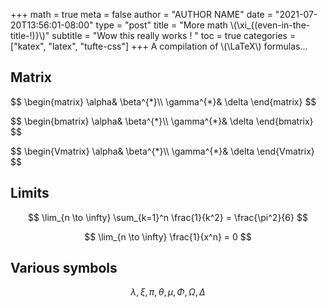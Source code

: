 +++
math = true 
meta = false
author = "AUTHOR NAME"
date = "2021-07-20T13:56:01-08:00"
type = "post"
title = "More math \\(\\xi_{(even-in-the-title-!)}\\)"
subtitle = "Wow this really works ! "
toc = true
categories = ["katex", "latex", "tufte-css"]
+++
A compilation of \\(\LaTeX\\) formulas...
<!--more-->

## Matrix 

<p>
$$
\begin{matrix}
\alpha& \beta^{*}\\
\gamma^{*}& \delta
\end{matrix}
$$
</p>

<p>
$$
\begin{bmatrix}
\alpha& \beta^{*}\\
\gamma^{*}& \delta
\end{bmatrix}
$$
</p>



<p>
$$
\begin{Vmatrix}
\alpha& \beta^{*}\\
\gamma^{*}& \delta
\end{Vmatrix}
$$
</p>

## Limits

$$
\lim_{n \to \infty}
    \sum_{k=1}^n \frac{1}{k^2}
    = \frac{\pi^2}{6}
$$


$$
\lim_{n \to \infty}
     \frac{1}{x^n}
    = 0
$$

## Various symbols

  $$\lambda,\xi,\pi,\theta,
    \mu,\Phi,\Omega,\Delta$$